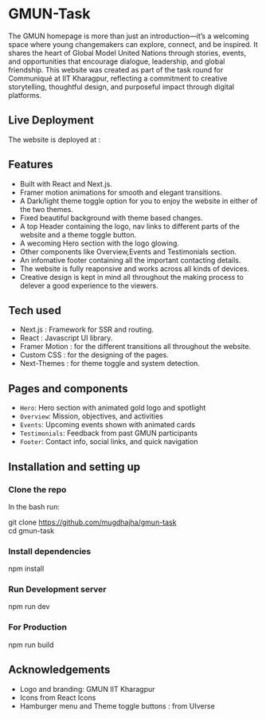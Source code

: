 # GMUN-Task

The GMUN homepage is more than just an introduction—it’s a welcoming space where young changemakers can explore, connect, and be inspired. It shares the heart of Global Model United Nations through stories, events, and opportunities that encourage dialogue, leadership, and global friendship.
This website was created as part of the task round for Communiqué at IIT Kharagpur, reflecting a commitment to creative storytelling, thoughtful design, and purposeful impact through digital platforms.

## Live Deployment

The website is deployed at : 

## Features

- Built with React and Next.js.  
- Framer motion animations for smooth and elegant transitions.  
- A Dark/light theme toggle option for you to enjoy the website in either of the two themes.  
- Fixed beautiful background with theme based changes.  
- A top Header containing the logo, nav links to different parts of the website and a theme toggle button.
- A wecoming Hero section with the logo glowing.
- Other components like Overview,Events and Testimonials section.  
- An infomative footer containing all the important contacting details.   
- The website is fully reaponsive and works across all kinds of devices.  
- Creative design is kept in mind all throughout the making process to delever a good experience to the viewers.  

## Tech used

- Next.js : Framework for SSR and routing.  
- React : Javascript UI library.  
- Framer Motion : for the different transitions all throughout the website.  
- Custom CSS : for the designing of the pages.  
- Next-Themes : for theme toggle and system detection.  

## Pages and components

- `Hero`: Hero section with animated gold logo and spotlight   
- `Overview`: Mission, objectives, and activities  
- `Events`: Upcoming events shown with animated cards  
- `Testimonials`: Feedback from past GMUN participants  
- `Footer`: Contact info, social links, and quick navigation  

## Installation and setting up

### Clone the repo

In the bash run:

git clone https://github.com/mugdhajha/gmun-task  
cd gmun-task  

### Install dependencies

npm install  

### Run Development server

npm run dev  

### For Production

npm run build  

## Acknowledgements

- Logo and branding: GMUN IIT Kharagpur   
- Icons from React Icons  
- Hamburger menu and Theme toggle buttons : from UIverse 